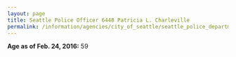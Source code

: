 ```yaml
---
layout: page
title: Seattle Police Officer 6448 Patricia L. Charleville
permalink: /information/agencies/city_of_seattle/seattle_police_department/copbook/6448/
---
```


**Age as of Feb. 24, 2016:** 59
